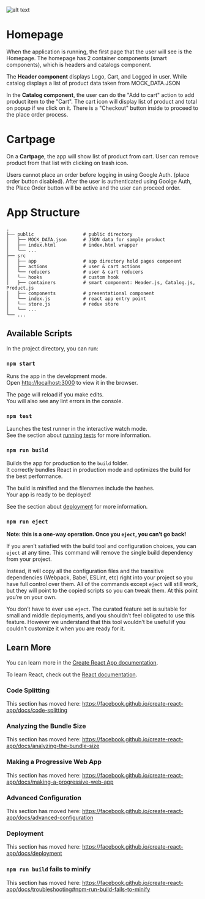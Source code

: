 #
![alt text](https://i.imgur.com/Q9tp6nN.png)

# Homepage
When the application is running, the first page that the user will see is the Homepage. The homepage has 2 container components (smart components), which is headers and catalogs component.

 The **Header component** displays Logo, Cart, and Logged in user. While catalog displays a list of product data taken from MOCK_DATA.JSON

In the **Catalog component**, the user can do the "Add to cart" action to add product item to the "Cart". The cart icon will display list of product and total on popup if we click on it. There is a "Checkout" button inside to proceed to the place order process.

# Cartpage
On a **Cartpage**, the app will show list of product from cart. User can remove product from that list with clicking on trash icon.

Users cannot place an order before logging in using Google Auth. (place order button disabled). After the user is authenticated using Goolge Auth, the Place Order button will be active and the user can proceed order.


# App Structure
    .
    ├── public                  # public directory
    │   ├── MOCK_DATA.json      # JSON data for sample product
    │   ├── index.html          # index.html wrapper
    │   └── ...
    ├── src
    │   ├── app                 # app directory hold pages component
    │   ├── actions             # user & cart actions
    │   └── reducers            # user & cart reducers
    │   └── hooks               # custom hook
    │   ├── containers          # smart component: Header.js, Catalog.js, Product.js
    │   ├── components          # presentational component
    │   └── index.js            # react app entry point
    │   └── store.js            # redux store
    │   └── ...
    └── ...

## Available Scripts

In the project directory, you can run:

### `npm start`

Runs the app in the development mode.<br>
Open [http://localhost:3000](http://localhost:3000) to view it in the browser.

The page will reload if you make edits.<br>
You will also see any lint errors in the console.

### `npm test`

Launches the test runner in the interactive watch mode.<br>
See the section about [running tests](https://facebook.github.io/create-react-app/docs/running-tests) for more information.

### `npm run build`

Builds the app for production to the `build` folder.<br>
It correctly bundles React in production mode and optimizes the build for the best performance.

The build is minified and the filenames include the hashes.<br>
Your app is ready to be deployed!

See the section about [deployment](https://facebook.github.io/create-react-app/docs/deployment) for more information.

### `npm run eject`

**Note: this is a one-way operation. Once you `eject`, you can’t go back!**

If you aren’t satisfied with the build tool and configuration choices, you can `eject` at any time. This command will remove the single build dependency from your project.

Instead, it will copy all the configuration files and the transitive dependencies (Webpack, Babel, ESLint, etc) right into your project so you have full control over them. All of the commands except `eject` will still work, but they will point to the copied scripts so you can tweak them. At this point you’re on your own.

You don’t have to ever use `eject`. The curated feature set is suitable for small and middle deployments, and you shouldn’t feel obligated to use this feature. However we understand that this tool wouldn’t be useful if you couldn’t customize it when you are ready for it.

## Learn More

You can learn more in the [Create React App documentation](https://facebook.github.io/create-react-app/docs/getting-started).

To learn React, check out the [React documentation](https://reactjs.org/).

### Code Splitting

This section has moved here: https://facebook.github.io/create-react-app/docs/code-splitting

### Analyzing the Bundle Size

This section has moved here: https://facebook.github.io/create-react-app/docs/analyzing-the-bundle-size

### Making a Progressive Web App

This section has moved here: https://facebook.github.io/create-react-app/docs/making-a-progressive-web-app

### Advanced Configuration

This section has moved here: https://facebook.github.io/create-react-app/docs/advanced-configuration

### Deployment

This section has moved here: https://facebook.github.io/create-react-app/docs/deployment

### `npm run build` fails to minify

This section has moved here: https://facebook.github.io/create-react-app/docs/troubleshooting#npm-run-build-fails-to-minify
